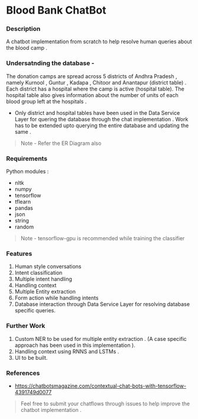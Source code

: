 # Blood Bank ChatBot

### Description

A chatbot implementation from scratch to help resolve human queries about the blood camp .

### Undersatnding the database - 
The donation camps are spread across 5 districts of Andhra Pradesh , namely Kurnool , Guntur , Kadapa , Chitoor and Anantapur (district table) . Each district has a hospital where the camp is active (hospital table). The hospital table also gives information about the number of units of each blood group left at the hospitals . 

- Only district and hospital tables have been used in the Data Service Layer for quering the database through the chat implementation . Work has to be extended upto querying the entire database and updating the same .

>Note - Refer the ER Diagram also

### Requirements
Python modules  :
- nltk
- numpy
- tensorflow
- tflearn
- pandas
- json
- string
- random

>Note - tensorflow-gpu is recommended while training the classifier

### Features
1. Human style conversations
2. Intent classification
3. Multiple intent handling
4. Handling context
4. Multiple Entity extraction
5. Form action while handling intents
6. Database interaction through Data Service Layer for resolving database specific queries.


### Further Work
1) Custom NER to be used for multiple entity extraction . (A case specific approach has been used in this implementation ).
2) Handling context using RNNS and LSTMs .
3) UI to be built.


### References 
- https://chatbotsmagazine.com/contextual-chat-bots-with-tensorflow-4391749d0077


> Feel free to submit your chatflows through issues to help improve the chatbot implementation .



